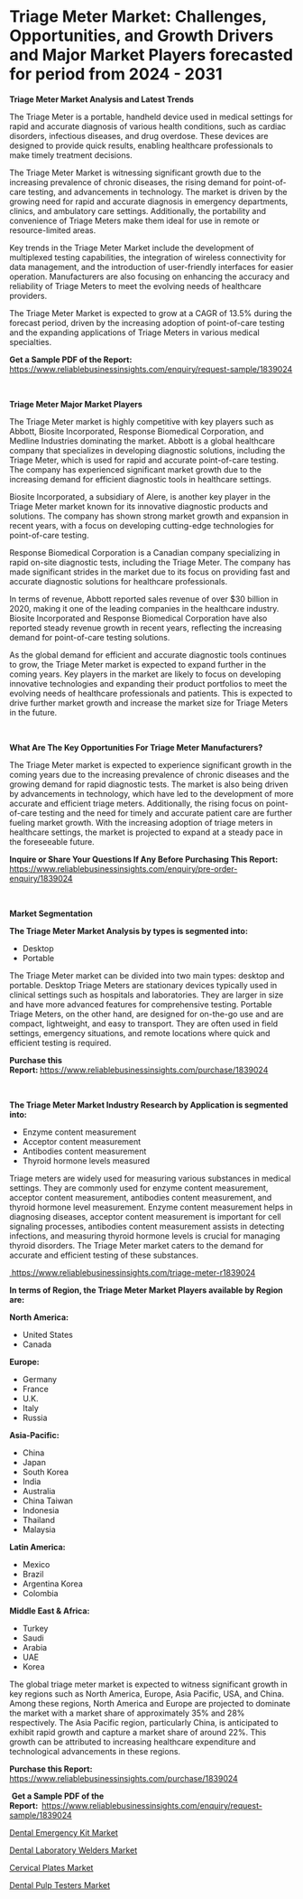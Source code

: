 <p><h1>Triage Meter Market: Challenges, Opportunities, and Growth Drivers and Major Market Players forecasted for period from 2024 - 2031</h1></p><p><strong>Triage Meter Market Analysis and Latest Trends</strong></p>
<p><p>The Triage Meter is a portable, handheld device used in medical settings for rapid and accurate diagnosis of various health conditions, such as cardiac disorders, infectious diseases, and drug overdose. These devices are designed to provide quick results, enabling healthcare professionals to make timely treatment decisions.</p><p>The Triage Meter Market is witnessing significant growth due to the increasing prevalence of chronic diseases, the rising demand for point-of-care testing, and advancements in technology. The market is driven by the growing need for rapid and accurate diagnosis in emergency departments, clinics, and ambulatory care settings. Additionally, the portability and convenience of Triage Meters make them ideal for use in remote or resource-limited areas.</p><p>Key trends in the Triage Meter Market include the development of multiplexed testing capabilities, the integration of wireless connectivity for data management, and the introduction of user-friendly interfaces for easier operation. Manufacturers are also focusing on enhancing the accuracy and reliability of Triage Meters to meet the evolving needs of healthcare providers.</p><p>The Triage Meter Market is expected to grow at a CAGR of 13.5% during the forecast period, driven by the increasing adoption of point-of-care testing and the expanding applications of Triage Meters in various medical specialties.</p></p>
<p><strong>Get a Sample PDF of the Report:&nbsp;</strong> <a href="https://www.reliablebusinessinsights.com/enquiry/request-sample/1839024">https://www.reliablebusinessinsights.com/enquiry/request-sample/1839024</a></p>
<p>&nbsp;</p>
<p><strong>Triage Meter Major Market Players</strong></p>
<p><p>The Triage Meter market is highly competitive with key players such as Abbott, Biosite Incorporated, Response Biomedical Corporation, and Medline Industries dominating the market. Abbott is a global healthcare company that specializes in developing diagnostic solutions, including the Triage Meter, which is used for rapid and accurate point-of-care testing. The company has experienced significant market growth due to the increasing demand for efficient diagnostic tools in healthcare settings.</p><p>Biosite Incorporated, a subsidiary of Alere, is another key player in the Triage Meter market known for its innovative diagnostic products and solutions. The company has shown strong market growth and expansion in recent years, with a focus on developing cutting-edge technologies for point-of-care testing.</p><p>Response Biomedical Corporation is a Canadian company specializing in rapid on-site diagnostic tests, including the Triage Meter. The company has made significant strides in the market due to its focus on providing fast and accurate diagnostic solutions for healthcare professionals.</p><p>In terms of revenue, Abbott reported sales revenue of over $30 billion in 2020, making it one of the leading companies in the healthcare industry. Biosite Incorporated and Response Biomedical Corporation have also reported steady revenue growth in recent years, reflecting the increasing demand for point-of-care testing solutions.</p><p>As the global demand for efficient and accurate diagnostic tools continues to grow, the Triage Meter market is expected to expand further in the coming years. Key players in the market are likely to focus on developing innovative technologies and expanding their product portfolios to meet the evolving needs of healthcare professionals and patients. This is expected to drive further market growth and increase the market size for Triage Meters in the future.</p></p>
<p>&nbsp;</p>
<p><strong>What Are The Key Opportunities For Triage Meter Manufacturers?</strong></p>
<p><p>The Triage Meter market is expected to experience significant growth in the coming years due to the increasing prevalence of chronic diseases and the growing demand for rapid diagnostic tests. The market is also being driven by advancements in technology, which have led to the development of more accurate and efficient triage meters. Additionally, the rising focus on point-of-care testing and the need for timely and accurate patient care are further fueling market growth. With the increasing adoption of triage meters in healthcare settings, the market is projected to expand at a steady pace in the foreseeable future.</p></p>
<p><strong>Inquire or Share Your Questions If Any Before Purchasing This Report:</strong> <a href="https://www.reliablebusinessinsights.com/enquiry/pre-order-enquiry/1839024">https://www.reliablebusinessinsights.com/enquiry/pre-order-enquiry/1839024</a></p>
<p>&nbsp;</p>
<p><strong>Market Segmentation</strong></p>
<p><strong>The Triage Meter Market Analysis by types is segmented into:</strong></p>
<p><ul><li>Desktop</li><li>Portable</li></ul></p>
<p><p>The Triage Meter market can be divided into two main types: desktop and portable. Desktop Triage Meters are stationary devices typically used in clinical settings such as hospitals and laboratories. They are larger in size and have more advanced features for comprehensive testing. Portable Triage Meters, on the other hand, are designed for on-the-go use and are compact, lightweight, and easy to transport. They are often used in field settings, emergency situations, and remote locations where quick and efficient testing is required.</p></p>
<p><strong>Purchase this Report:&nbsp;</strong><a href="https://www.reliablebusinessinsights.com/purchase/1839024">https://www.reliablebusinessinsights.com/purchase/1839024</a></p>
<p>&nbsp;</p>
<p><strong>The Triage Meter Market Industry Research by Application is segmented into:</strong></p>
<p><ul><li>Enzyme content measurement</li><li>Acceptor content measurement</li><li>Antibodies content measurement</li><li>Thyroid hormone levels measured</li></ul></p>
<p><p>Triage meters are widely used for measuring various substances in medical settings. They are commonly used for enzyme content measurement, acceptor content measurement, antibodies content measurement, and thyroid hormone level measurement. Enzyme content measurement helps in diagnosing diseases, acceptor content measurement is important for cell signaling processes, antibodies content measurement assists in detecting infections, and measuring thyroid hormone levels is crucial for managing thyroid disorders. The Triage Meter market caters to the demand for accurate and efficient testing of these substances.</p></p>
<p><a href="https://www.reliablebusinessinsights.com/triage-meter-r1839024">&nbsp;https://www.reliablebusinessinsights.com/triage-meter-r1839024</a></p>
<p><strong>In terms of Region, the Triage Meter Market Players available by Region are:</strong></p>
<p>
    <p> <strong> North America: </strong>
        <ul>
            <li>United States</li>
            <li>Canada</li>
        </ul>
        </p> 
    <p> <strong> Europe: </strong>
        <ul>
            <li>Germany</li>
            <li>France</li>
            <li>U.K.</li>
            <li>Italy</li>
            <li>Russia</li>
        </ul>
        </p> 
    <p> <strong> Asia-Pacific: </strong>
        <ul>
            <li>China</li>
            <li>Japan</li>
            <li>South Korea</li>
            <li>India</li>
            <li>Australia</li>
            <li>China Taiwan</li>
            <li>Indonesia</li>
            <li>Thailand</li>
            <li>Malaysia</li>
        </ul>
        </p> 
    <p> <strong> Latin America: </strong>
        <ul>
            <li>Mexico</li>
            <li>Brazil</li>
            <li>Argentina Korea</li>
            <li>Colombia</li>
        </ul>
        </p> 
    <p> <strong> Middle East & Africa: </strong>
        <ul>
            <li>Turkey</li>
            <li>Saudi</li>
            <li>Arabia</li>
            <li>UAE</li>
            <li>Korea</li>
        </ul>
    </p>
    </p>
<p><p>The global triage meter market is expected to witness significant growth in key regions such as North America, Europe, Asia Pacific, USA, and China. Among these regions, North America and Europe are projected to dominate the market with a market share of approximately 35% and 28% respectively. The Asia Pacific region, particularly China, is anticipated to exhibit rapid growth and capture a market share of around 22%. This growth can be attributed to increasing healthcare expenditure and technological advancements in these regions.</p></p>
<p><strong>Purchase this Report: </strong><a href="https://www.reliablebusinessinsights.com/purchase/1839024">https://www.reliablebusinessinsights.com/purchase/1839024</a></p>
<p>&nbsp;<strong>Get a Sample PDF of the Report:&nbsp;&nbsp;</strong><a href="https://www.reliablebusinessinsights.com/enquiry/request-sample/1839024">https://www.reliablebusinessinsights.com/enquiry/request-sample/1839024</a></p>
<p><strong></strong></p>
<p><p><a href="https://github.com/mandarincruisesvn/Market-Research-Report-List-1/blob/main/dental-emergency-kit-market.md">Dental Emergency Kit Market</a></p><p><a href="https://github.com/RichRobinson5/Market-Research-Report-List-6/blob/main/dental-laboratory-welders-market.md">Dental Laboratory Welders Market</a></p><p><a href="https://github.com/julian6Skinner/Market-Research-Report-List-1/blob/main/cervical-plates-market.md">Cervical Plates Market</a></p><p><a href="https://github.com/gdfhhhj/Market-Research-Report-List-6/blob/main/dental-pulp-testers-market.md">Dental Pulp Testers Market</a></p></p>